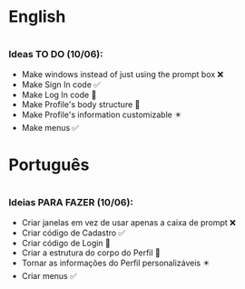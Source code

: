 # English
#
### Ideas TO DO (10/06):
- Make windows instead of just using the prompt box ❌
- Make Sign In code ✅
- Make Log In code 🔶
- Make Profile's body structure 🔶
- Make Profile's information customizable ✴️
- Make menus ✅
#
# Português
#
### Ideias PARA FAZER (10/06):
- Criar janelas em vez de usar apenas a caixa de prompt ❌
- Criar código de Cadastro ✅
- Criar código de Login 🔶  
- Criar a estrutura do corpo do Perfil 🔶  
- Tornar as informações do Perfil personalizáveis ✴️ 
- Criar menus ✅
